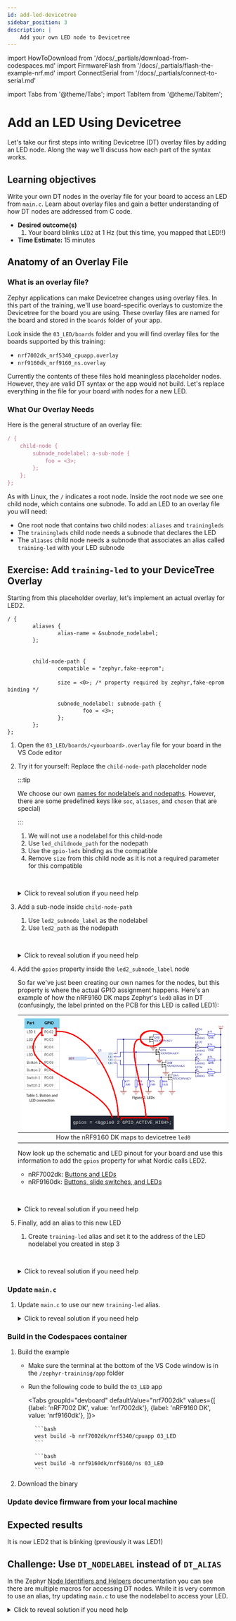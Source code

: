 ```yaml
---
id: add-led-devicetree
sidebar_position: 3
description: |
    Add your own LED node to Devicetree
---
```


import HowToDownload from '/docs/\_partials/download-from-codespaces.md'
import FirmwareFlash from '/docs/\_partials/flash-the-example-nrf.md'
import ConnectSerial from '/docs/\_partials/connect-to-serial.md'

import Tabs from '@theme/Tabs';
import TabItem from '@theme/TabItem';

# Add an LED Using Devicetree

Let's take our first steps into writing Devicetree (DT) overlay files by adding
an LED node. Along the way we'll discuss how each part of the syntax works.

## Learning objectives

Write your own DT nodes in the overlay file for your board to access an LED from
`main.c`. Learn about overlay files and gain a better understanding of how DT
nodes are addressed from C code.

* **Desired outcome(s)**
  1. Your board blinks `LED2` at 1 Hz (but this time, you mapped that LED!!)
* **Time Estimate:** 15 minutes

## Anatomy of an Overlay File

### What is an overlay file?

Zephyr applications can make Devicetree changes using overlay files. In this
part of the training, we'll use board-specific overlays to customize the
Devicetree for the board you are using. These overlay files are named for the
board and stored in the `boards` folder of your app.

Look inside the `03_LED/boards` folder and you will find overlay files for the
boards supported by this training:

* `nrf7002dk_nrf5340_cpuapp.overlay`
* `nrf9160dk_nrf9160_ns.overlay`

Currently the contents of these files hold meaningless placeholder nodes.
However, they are valid DT syntax or the app would not build. Let's replace
everything in the file for your board with nodes for a new LED.

### What Our Overlay Needs

Here is the general structure of an overlay file:

```js
/ {
    child-node {
        subnode_nodelabel: a-sub-node {
            foo = <3>;
        };
    };
};
```

As with Linux, the `/` indicates a root node. Inside the root node we see one
child node, which contains one subnode. To add an LED to an overlay file you
will need:

* One root node that contains two child nodes: `aliases` and `trainingleds`
* The `trainingleds` child node needs a subnode that declares the LED
* The `aliases` child node needs a subnode that associates an alias called
  `training-led` with your LED subnode

## Exercise: Add `training-led` to your DeviceTree Overlay

Starting from this placeholder overlay, let's implement an actual overlay for
LED2.

```
/ {
        aliases {
                alias-name = &subnode_nodelabel;
        };


        child-node-path {
                compatible = "zephyr,fake-eeprom";

                size = <0>; /* property required by zephyr,fake-eprom binding */

                subnode_nodelabel: subnode-path {
                        foo = <3>;
                };
        };
};
```

1. Open the `03_LED/boards/<yourboard>.overlay` file for your board in the
   VS Code editor
2. Try it for yourself: Replace the `child-node-path` placeholder node

    :::tip

    We choose our own [names for nodelabels and
    nodepaths](https://docs.zephyrproject.org/latest/build/dts/intro-syntax-structure.html#nodes).
    However, there are some predefined keys like `soc`, `aliases`, and `chosen`
    that are special)

    :::

    1. We will not use a nodelabel for this child-node
    2. Use `led_childnode_path` for the nodepath
    3. Use the `gpio-leds` binding as the compatible
    4. Remove `size` from this child node as it is not a required parameter for
       this compatible

    <br /><details>
            <summary>Click to reveal solution if you need help</summary>

    ```
            led_childnode_path {
                    compatible = "gpio-leds";

            };
    ```

    </details>

3. Add a sub-node inside `child-node-path`
    1. Use `led2_subnode_label` as the nodelabel
    2. Use `led2_path` as the nodepath

    <br /><details>
            <summary>Click to reveal solution if you need help</summary>

    ```
            led_childnode_path {
                    compatible = "gpio-leds";

                    led2_subnode_label: led2_path {

                    };
            };
    ```

    </details>

4. Add the `gpios` property inside the `led2_subnode_label` node

    So far we've just been creating our own names for the nodes, but this
    property is where the actual GPIO assignment happens. Here's an example of
    how the nRF9160 DK maps Zephyr's `led0` alias in DT (confusingly, the label
    printed on the PCB for this LED is called LED1):

    | ![GPIOS DT property for nRF9160dk](./assets/dt-gpios-property.jpg) |
    |:--:|
    | How the nRF9160 DK maps to devicetree `led0` |

    Now look up the schematic and LED pinout for your board and use this
    information to add the `gpios` property for what Nordic calls LED2.

    * nRF7002dk: [Buttons and
      LEDs](https://docs.nordicsemi.com/bundle/ug_nrf7002_dk/page/UG/nrf7002_DK/hw_buttons_leds.html)
    * nRF9160dk: [Buttons, slide switches, and
      LEDs](https://docs.nordicsemi.com/bundle/ug_nrf9160_dk/page/UG/nrf91_DK/hw_description/hw_buttons_leds.html)

    <br /><details>
            <summary>Click to reveal solution if you need help</summary>

    ```
            /* for nRF7002dk LED2 */
            led_childnode_path {
                    compatible = "gpio-leds";

                    led2_subnode_label: led2_path {
                            gpios = <&gpio1 7 GPIO_ACTIVE_HIGH>;
                    };
            };

            /* for nRF9160dk LED2 */
            led_childnode_path {
                    compatible = "gpio-leds";

                    led2_subnode_label: led2_path {
                            gpios = <&gpio0 3 GPIO_ACTIVE_HIGH>;
                    };
            };
    ```

    </details>

5. Finally, add an alias to this new LED

    1. Create `training-led` alias and set it to the address of the LED
       nodelabel you created in step 3

    <br /><details>
            <summary>Click to reveal solution if you need help</summary>

    ```
            aliases {
                    training-led = &led2_subnode_label;
            };
    ```

    </details>

### Update `main.c`

1. Update `main.c` to use our new `training-led` alias.

    <details>
        <summary>Click to reveal solution if you need help</summary>

    ```c
    #define LED0_NODE DT_ALIAS(training_led)
    ```

    </details>

### Build in the Codespaces container

1. Build the example

    * Make sure the terminal at the bottom of the VS Code window is in the
      `/zephyr-traininig/app` folder
    * Run the following code to build the `03_LED` app

        <Tabs
        groupId="devboard"
        defaultValue="nrf7002dk"
        values={[
        {label: 'nRF7002 DK', value: 'nrf7002dk'},
        {label: 'nRF9160 DK', value: 'nrf9160dk'},
        ]}>

        <TabItem value="nrf7002dk">

            ```bash
            west build -b nrf7002dk/nrf5340/cpuapp 03_LED
            ```

        </TabItem>
        <TabItem value="nrf9160dk">

            ```bash
            west build -b nrf9160dk/nrf9160/ns 03_LED
            ```

        </TabItem>
        </Tabs>

2. Download the binary

    <HowToDownload/>

### Update device firmware from your local machine

<FirmwareFlash/>

## Expected results

It is now LED2 that is blinking (previously it was LED1)

## Challenge: Use `DT_NODELABEL` instead of `DT_ALIAS`

In the Zephyr [Node Identifiers and
Helpers](https://docs.zephyrproject.org/latest/build/dts/api/api.html#node-identifiers-and-helpers)
documentation you can see there are multiple macros for accessing DT nodes.
While it is very common to use an alias, try updating `main.c` to use the
nodelabel to access your LED.

<details>
    <summary>Click to reveal solution if you need help</summary>

```c
#define LED0_NODE DT_NODELABEL(led2_subnode_label)
```

</details>

